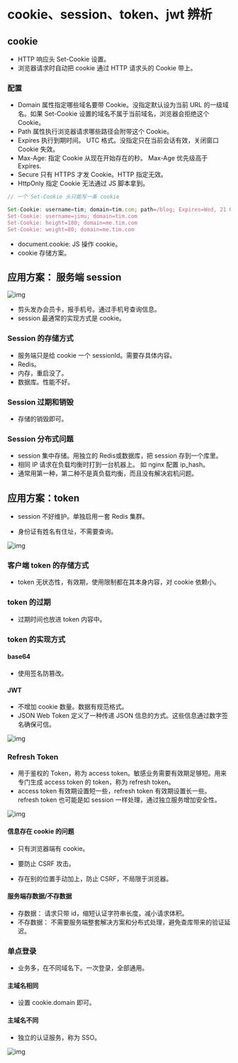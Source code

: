# cookie、session、token、jwt 辨析

## cookie

* HTTP 响应头 Set-Cookie 设置。
* 浏览器请求时自动把 cookie 通过 HTTP 请求头的 Cookie 带上。

### 配置

* Domain 属性指定哪些域名要带 Cookie。没指定默认设为当前 URL 的一级域名。如果 Set-Cookie 设置的域名不属于当前域名，浏览器会拒绝这个 Cookie。
* Path 属性执行浏览器请求哪些路径会附带这个 Cookie。
* Expires 执行到期时间。 UTC 格式。没指定只在当前会话有效，关闭窗口 Cookie 失效。
* Max-Age: 指定 Cookie 从现在开始存在的秒。 Max-Age 优先级高于 Expires.
* Secure 只有 HTTPS 才发 Cookie。HTTP 指定无效。
* HttpOnly 指定 Cookie 无法通过 JS 脚本拿到。

```javascript
// 一个 Set-Cookie 头只能写一条 cookie

Set-Cookie: username=tim; domain=tim.com; path=/blog; Expires=Wed, 21 Oct 2015 07:28:00 GMT; Secure; HttpOnly
Set-Cookie: username=jimu; domain=tim.com
Set-Cookie: height=180; domain=me.tim.com
Set-Cookie: weight=80; domain=me.tim.com
```

* document.cookie: JS 操作 cookie。
* cookie 存储方案。

## 应用方案： 服务端 session

![img](cookie,session,token,jwt.assets/37adb2019d064967923a659848870771tplv-k3u1fbpfcp-watermark.awebp)

* 剪头发办会员卡，报手机号。通过手机号查询信息。
* session 最通常的实现方式是 cookie。

### Session 的存储方式

* 服务端只是给 cookie 一个 sessionId。需要存具体内容。
* Redis。
* 内存，重启没了。
* 数据库。性能不好。

### Session 过期和销毁

* 存储的销毁即可。

### Session 分布式问题

* session 集中存储。用独立的 Redis或数据库，把 session 存到一个库里。
* 相同 IP 请求在负载均衡时打到一台机器上。 如 nginx 配置 ip_hash。
* 通常用第一种，第二种不是真负载均衡，而且没有解决宕机问题。

## 应用方案：token

* session 不好维护。单独启用一套 Redis 集群。

* 身份证有姓名有住址，不需要查询。

![img](cookie,session,token,jwt.assets/a1c57a08eb204f528256f3980c721148tplv-k3u1fbpfcp-watermark.awebp)

### 客户端 token 的存储方式

* token 无状态性，有效期，使用限制都在其本身内容，对 cookie 依赖小。

### token 的过期

* 过期时间也放进 token 内容中。

### token 的实现方式

#### base64

* 使用签名防篡改。

#### JWT

* 不增加 cookie 数量。数据有规范格式。
* JSON Web Token 定义了一种传递 JSON 信息的方式。这些信息通过数字签名确保可信。

![img](cookie,session,token,jwt.assets/65b5e67305f84e9391de2d5b436600e7tplv-k3u1fbpfcp-watermark.awebp)

### Refresh Token

* 用于鉴权的 Token，称为 access token。敏感业务需要有效期足够短。用来专门生成 access token 的 token，称为 refresh token。
* access token 有效期设置短一些，refresh token 有效期设置长一些。refresh token 也可能是如 session 一样处理，通过独立服务增加安全性。

![img](cookie,session,token,jwt.assets/b764b256211b4ea182388fd92674fe70tplv-k3u1fbpfcp-watermark.awebp)





#### 信息存在 cookie 的问题

* 只有浏览器端有 cookie。

* 要防止 CSRF 攻击。

* 存在别的位置手动加上，防止 CSRF，不局限于浏览器。

#### 服务端存数据/不存数据

* 存数据： 请求只带 id，缩短认证字符串长度，减小请求体积。
* 不存数据： 不需要服务端整套解决方案和分布式处理，避免查库带来的验证延迟。



### 单点登录

* 业务多，在不同域名下。一次登录，全部通用。

#### 主域名相同

* 设置 cookie.domain 即可。

#### 主域名不同

* 独立的认证服务，称为 SSO。

![img](cookie,session,token,jwt.assets/bf2e8ba61fc94b52be164c207b9d8358tplv-k3u1fbpfcp-watermark.awebp)